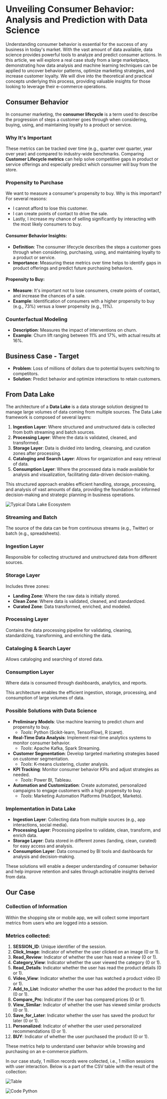# Unveiling Consumer Behavior: Analysis and Prediction with Data Science

Understanding consumer behavior is essential for the success of any business in today's market. With the vast amount of data available, data science provides powerful tools to analyze and predict consumer actions. In this article, we will explore a real case study from a large marketplace, demonstrating how data analysis and machine learning techniques can be applied to uncover behavior patterns, optimize marketing strategies, and increase customer loyalty. We will dive into the theoretical and practical concepts underlying this process, providing valuable insights for those looking to leverage their e-commerce operations.

## Consumer Behavior

In consumer marketing, the **consumer lifecycle** is a term used to describe the progression of steps a customer goes through when considering, buying, using, and maintaining loyalty to a product or service.

### Why It's Important

These metrics can be tracked over time (e.g., quarter over quarter, year over year) and compared to industry-wide benchmarks. Comparing **Customer Lifecycle metrics** can help solve competitive gaps in product or service offerings and especially predict which consumer will buy from the store.

### Propensity to Purchase

We want to measure a consumer's propensity to buy. Why is this important? For several reasons:
- I cannot afford to lose this customer.
- I can create points of contact to drive the sale.
- Lastly, I increase my chance of selling significantly by interacting with the most likely consumers to buy.

#### Consumer Behavior Insights:
- **Definition**: The consumer lifecycle describes the steps a customer goes through when considering, purchasing, using, and maintaining loyalty to a product or service.
- **Importance**: Measuring these metrics over time helps to identify gaps in product offerings and predict future purchasing behaviors.

#### Propensity to Buy:
- **Measure**: It's important not to lose consumers, create points of contact, and increase the chances of a sale.
- **Example**: Identification of consumers with a higher propensity to buy (e.g., 73%) versus a lower propensity (e.g., 11%).

### Counterfactual Modeling
- **Description**: Measures the impact of interventions on churn.
- **Example**: Churn lift ranging between 11% and 17%, with actual results at 16%.

## Business Case - Target
- **Problem**: Loss of millions of dollars due to potential buyers switching to competitors.
- **Solution**: Predict behavior and optimize interactions to retain customers.

## From Data Lake

The architecture of a **Data Lake** is a data storage solution designed to manage large volumes of data coming from multiple sources. The Data Lake framework is composed of several layers:
1. **Ingestion Layer**: Where structured and unstructured data is collected from both streaming and batch sources.
2. **Processing Layer**: Where the data is validated, cleaned, and transformed.
3. **Storage Layer**: Data is divided into landing, cleansing, and curation zones after processing.
4. **Cataloging and Search Layer**: Allows for organization and easy retrieval of data.
5. **Consumption Layer**: Where the processed data is made available for analysis and visualization, facilitating data-driven decision-making.

This structured approach enables efficient handling, storage, processing, and analysis of vast amounts of data, providing the foundation for informed decision-making and strategic planning in business operations.

![Typical Data Lake Ecosystem](https://github.com/user-attachments/assets/8e85e5b5-86ca-43f4-80af-f4436da374bc)

### Streaming and Batch
The source of the data can be from continuous streams (e.g., Twitter) or batch (e.g., spreadsheets).

### Ingestion Layer
Responsible for collecting structured and unstructured data from different sources.

### Storage Layer
Includes three zones:
- **Landing Zone**: Where the raw data is initially stored.
- **Clean Zone**: Where data is validated, cleaned, and standardized.
- **Curated Zone**: Data transformed, enriched, and modeled.

### Processing Layer
Contains the data processing pipeline for validating, cleaning, standardizing, transforming, and enriching the data.

### Cataloging & Search Layer
Allows cataloging and searching of stored data.

### Consumption Layer
Where data is consumed through dashboards, analytics, and reports.

This architecture enables the efficient ingestion, storage, processing, and consumption of large volumes of data.

### Possible Solutions with Data Science
- **Preliminary Models**: Use machine learning to predict churn and propensity to buy.
  - *Tools*: Python (Scikit-learn, TensorFlow), R (caret).
- **Real-Time Data Analysis**: Implement real-time analytics systems to monitor consumer behavior.
  - *Tools*: Apache Kafka, Spark Streaming.
- **Customer Segmentation**: Develop targeted marketing strategies based on customer segmentation.
  - *Tools*: K-means clustering, cluster analysis.
- **KPI Tracking**: Monitor consumer behavior KPIs and adjust strategies as needed.
  - *Tools*: Power BI, Tableau.
- **Automation and Customization**: Create automated, personalized campaigns to engage customers with a high propensity to buy.
  - *Tools*: Marketing Automation Platforms (HubSpot, Marketo).

### Implementation in Data Lake
- **Ingestion Layer**: Collecting data from multiple sources (e.g., app interactions, social media).
- **Processing Layer**: Processing pipeline to validate, clean, transform, and enrich data.
- **Storage Layer**: Data stored in different zones (landing, clean, curated) for easy access and analysis.
- **Consumption Layer**: Data consumed by BI tools and dashboards for analysis and decision-making.

These solutions will enable a deeper understanding of consumer behavior and help improve retention and sales through actionable insights derived from data.

## Our Case
### Collection of Information
Within the shopping site or mobile app, we will collect some important metrics from users who are logged into a session.

### Metrics collected:
1. **SESSION_ID**: Unique identifier of the session.
2. **Click_Image**: Indicator of whether the user clicked on an image (0 or 1).
3. **Read_Review**: Indicator of whether the user has read a review (0 or 1).
4. **Category_View**: Indicator whether the user viewed the category (0 or 1).
5. **Read_Details**: Indicator whether the user has read the product details (0 or 1).
6. **Video_View**: Indicator whether the user has watched a product video (0 or 1).
7. **Add_to_List**: Indicator whether the user has added the product to the list (0 or 1).
8. **Compare_Prc**: Indicator if the user has compared prices (0 or 1).
9. **View_Similar**: Indicator of whether the user has viewed similar products (0 or 1).
10. **Save_for_Later**: Indicator whether the user has saved the product for later (0 or 1).
11. **Personalized**: Indicator of whether the user used personalized recommendations (0 or 1).
12. **BUY**: Indicator of whether the user purchased the product (0 or 1).

These metrics help to understand user behavior while browsing and purchasing on an e-commerce platform.

In our case study, 1 million records were collected, i.e., 1 million sessions with user interaction. Below is a part of the CSV table with the result of the collection:

![Table](https://github.com/user-attachments/assets/fd4ee7f2-8476-4ca3-aaf4-72556f458593)

![Code Python](MarcoMinozzo/consumer_behaviour.ipynb)

